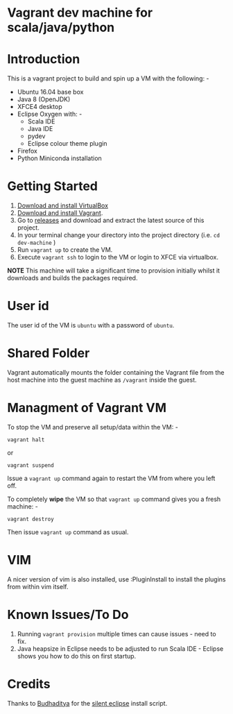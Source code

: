 Vagrant dev machine for scala/java/python
=========================================

# Introduction

This is a vagrant project to build and spin up a VM with the following: -

* Ubuntu 16.04 base box
* Java 8 (OpenJDK)
* XFCE4 desktop
* Eclipse Oxygen with: -
    - Scala IDE
    - Java IDE
    - pydev
    - Eclipse colour theme plugin
* Firefox
* Python Miniconda installation

# Getting Started

1. [Download and install VirtualBox](https://www.virtualbox.org/wiki/Downloads)
2. [Download and install Vagrant](http://www.vagrantup.com/downloads.html).
3. Go to [releases](https://github.com/martinprobson/vagrant-dev-machine/releases) and download and extract the latest source of this project.
5. In your terminal change your directory into the project directory (i.e. `cd dev-machine` )
6. Run ```vagrant up``` to create the VM.
7. Execute ```vagrant ssh``` to login to the VM or login to XFCE via virtualbox.

 **NOTE** This machine will take a significant time to provision initially whilst it downloads and builds the packages required.

# User id

The user id of the VM is `ubuntu` with a password of `ubuntu`.

# Shared Folder

Vagrant automatically mounts the folder containing the Vagrant file from the host machine into
the guest machine as `/vagrant` inside the guest.


# Managment of Vagrant VM

To stop the VM and preserve all setup/data within the VM: -

```
vagrant halt
```

or

```
vagrant suspend
```

Issue a `vagrant up` command again to restart the VM from where you left off.

To completely **wipe** the VM so that `vagrant up` command gives you a fresh machine: -

```
vagrant destroy
```

Then issue `vagrant up` command as usual.

# VIM

A nicer version of vim is also installed, use :PluginInstall to install the plugins from within vim itself.

# Known Issues/To Do

1. Running `vagrant provision` multiple times can cause issues - need to fix.
2. Java heapsize in Eclipse needs to be adjusted to run Scala IDE - Eclipse shows you how to do this on first startup.

# Credits

Thanks to [Budhaditya](https://github.com/budhash) for the [silent eclipse](https://github.com/budhash/install-eclipse) install script.
